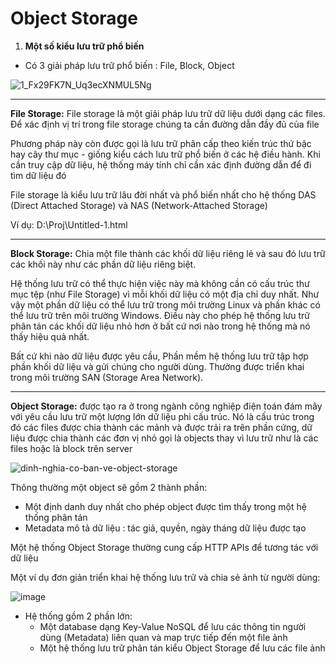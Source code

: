# **Object Storage**


1. **Một số kiểu lưu trữ phổ biến**
- Có 3 giải pháp lưu trữ phổ biến : File, Block, Object

![1_Fx29FK7N_Uq3ecXNMUL5Ng](https://user-images.githubusercontent.com/43572616/178946004-a8592098-9b5c-4a3f-82d5-0f07d00ea293.png)

***

**File Storage:** File storage là một giải pháp lưu trữ dữ liệu dưới dạng các files. Để xác định vị trí trong file storage chúng ta cần đường dẫn đầy đủ của file
 

Phương pháp này còn được gọi là lưu trữ phân cấp theo kiến trúc thứ bậc hay cây thư mục - giống kiểu cách lưu trữ phổ biến ở các hệ điều hành. Khi cần truy cập dữ liệu, hệ thống máy tính chỉ cần xác định đường dẫn để đi tìm dữ liệu đó



File storage là kiểu lưu trữ lâu đời nhất và phổ biến nhất cho hệ thống DAS (Direct Attached Storage) và NAS (Network-Attached Storage)


Ví dụ: D:\Proj\Untitled-1.html

***
**Block Storage:** Chia một file thành các khối dữ liệu riêng lẻ và sau đó lưu trữ các khối này như các phần dữ liệu riêng biệt. 



Hệ thống lưu trữ có thể thực hiện việc này mà không cần có cấu trúc thư mục tệp (như File Storage) vì mỗi khối dữ liệu có một địa chỉ duy nhất. Như vậy một phần dữ liệu có thể lưu trữ trong môi trường Linux và phần khác có thể lưu trữ trên môi trường Windows. Điều này cho phép hệ thống lưu trữ phân tán các khối dữ liệu nhỏ hơn ở bất cứ nơi nào trong hệ thống mà nó thấy hiệu quả nhất. 


Bất cứ khi nào dữ liệu được yêu cầu, Phần mềm hệ thống lưu trữ tập hợp phần khối dữ liệu và gửi chúng cho người dùng. Thường được triển khai trong môi trường SAN (Storage Area Network).

***
**Object Storage:** được tạo ra ở trong ngành công nghiệp điện toán đám mây với yêu cầu lưu trữ một lượng lớn dữ liệu phi cấu trúc. Nó là cấu trúc trong đó các files được chia thành các mảnh và được trải ra trên phần cứng, dữ liệu được chia thành các đơn vị nhỏ gọi là objects thay vì lưu trữ như là các files hoặc là block trên server
 

![dinh-nghia-co-ban-ve-object-storage](https://user-images.githubusercontent.com/43572616/178946187-9c2f2ce1-81ff-4d2a-bd4a-db7d4dc3203b.png)

Thông thường một object sẽ gồm 2 thành phần:

- Một định danh duy nhất cho phép object được tìm thấy trong một hệ thống phân tán
- Metadata mô tả dữ liệu : tác giả, quyền, ngày tháng dữ liệu được tạo

Một hệ thống Object Storage thường cung cấp HTTP APIs để tương tác với dữ liệu

Một ví dụ đơn giản triển khai hệ thống lưu trữ và chia sẻ ảnh từ người dùng:

![image](https://user-images.githubusercontent.com/43572616/178946258-d81a2be8-c273-4436-8f59-232ae023acd8.png)



- Hệ thống gồm 2 phần lớn:
  - Một database dạng Key-Value NoSQL để lưu các thông tin người dùng (Metadata) liên quan và map trực tiếp đến một file ảnh
  - Một hệ thống lưu trữ phân tán kiểu Object Storage để lưu các file ảnh
